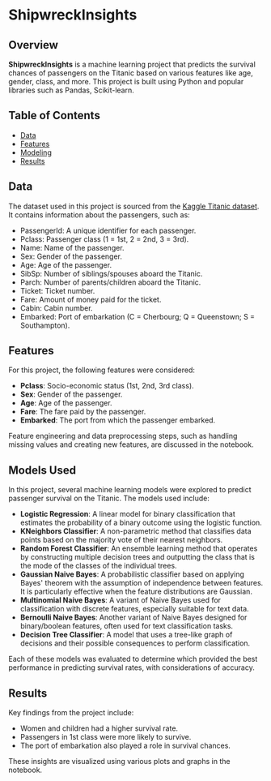 
# ShipwreckInsights

## Overview

**ShipwreckInsights** is a machine learning project that predicts the survival chances of passengers on the Titanic based on various features like age, gender, class, and more. This project is built using Python and popular libraries such as Pandas, Scikit-learn.

## Table of Contents
- [Data](#data)
- [Features](#features)
- [Modeling](#modeling)
- [Results](#results)

## Data

The dataset used in this project is sourced from the [Kaggle Titanic dataset]((https://www.kaggle.com/competitions/titanic/data)). It contains information about the passengers, such as:

- PassengerId: A unique identifier for each passenger.
- Pclass: Passenger class (1 = 1st, 2 = 2nd, 3 = 3rd).
- Name: Name of the passenger.
- Sex: Gender of the passenger.
- Age: Age of the passenger.
- SibSp: Number of siblings/spouses aboard the Titanic.
- Parch: Number of parents/children aboard the Titanic.
- Ticket: Ticket number.
- Fare: Amount of money paid for the ticket.
- Cabin: Cabin number.
- Embarked: Port of embarkation (C = Cherbourg; Q = Queenstown; S = Southampton).

## Features

For this project, the following features were considered:

- **Pclass**: Socio-economic status (1st, 2nd, 3rd class).
- **Sex**: Gender of the passenger.
- **Age**: Age of the passenger.
- **Fare**: The fare paid by the passenger.
- **Embarked**: The port from which the passenger embarked.

Feature engineering and data preprocessing steps, such as handling missing values and creating new features, are discussed in the notebook.

## Models Used

In this project, several machine learning models were explored to predict passenger survival on the Titanic. The models used include:

- **Logistic Regression**: A linear model for binary classification that estimates the probability of a binary outcome using the logistic function.
- **KNeighbors Classifier**: A non-parametric method that classifies data points based on the majority vote of their nearest neighbors.
- **Random Forest Classifier**: An ensemble learning method that operates by constructing multiple decision trees and outputting the class that is the mode of the classes of the individual trees.
- **Gaussian Naive Bayes**: A probabilistic classifier based on applying Bayes' theorem with the assumption of independence between features. It is particularly effective when the feature distributions are Gaussian.
- **Multinomial Naive Bayes**: A variant of Naive Bayes used for classification with discrete features, especially suitable for text data.
- **Bernoulli Naive Bayes**: Another variant of Naive Bayes designed for binary/boolean features, often used for text classification tasks.
- **Decision Tree Classifier**: A model that uses a tree-like graph of decisions and their possible consequences to perform classification.

Each of these models was evaluated to determine which provided the best performance in predicting survival rates, with considerations of accuracy.

## Results

Key findings from the project include:

- Women and children had a higher survival rate.
- Passengers in 1st class were more likely to survive.
- The port of embarkation also played a role in survival chances.

These insights are visualized using various plots and graphs in the notebook.
